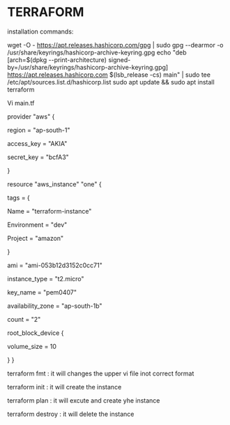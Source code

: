 # TERRAFORM

 installation commands:
 
 wget -O - https://apt.releases.hashicorp.com/gpg | sudo gpg --dearmor -o /usr/share/keyrings/hashicorp-archive-keyring.gpg
echo "deb [arch=$(dpkg --print-architecture) signed-by=/usr/share/keyrings/hashicorp-archive-keyring.gpg] https://apt.releases.hashicorp.com $(lsb_release -cs) main" | sudo tee /etc/apt/sources.list.d/hashicorp.list
sudo apt update && sudo apt install terraform
 
Vi main.tf


provider "aws" {

  region     = "ap-south-1"
  
  access_key = "AKIA"
  
  secret_key = "bcfA3"
  
}

resource "aws_instance" "one" {

  tags = {
  
  Name        = "terraform-instance"
    
  Environment = "dev"
    
  Project     = "amazon"
    
  }

  ami               = "ami-053b12d3152c0cc71"
  
  instance_type     = "t2.micro"
  
  key_name          = "pem0407"
  
  availability_zone = "ap-south-1b"
  
  count             = "2"
  
  root_block_device {
  
   volume_size = 10
    
  }
}

terraform fmt : it will changes the upper vi file inot correct format

terraform init : it will create the instance

terraform plan : it will excute and create yhe instance

terraform destroy : it will delete the instance


 
